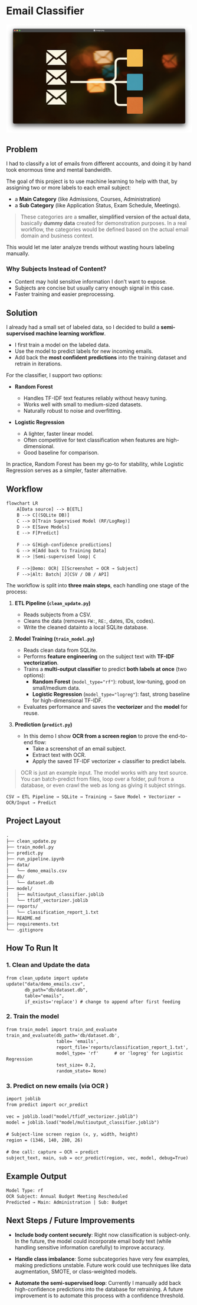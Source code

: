 

# Email Classifier

![image](./images/image.png)

## Problem

I had to classify a lot of emails from different accounts, and doing it by hand took enormous time and mental bandwidth.

The goal of this project is to use machine learning to help with that, by assigning two or more labels to each email subject:

- a **Main Category** (like Admissions, Courses, Administration)
- a **Sub Category** (like Application Status, Exam Schedule, Meetings).

>  These categories are a **smaller, simplified version of the actual data**, basically **dummy data** created for demonstration purposes. In a real workflow, the categories would be defined based on the actual email domain and business context.

This would let me later analyze trends without wasting hours labeling manually.

### Why Subjects Instead of Content?

- Content may hold sensitive information I don’t want to expose.  
- Subjects are concise but usually carry enough signal in this case.  
- Faster training and easier preprocessing.

## Solution

I already had a small set of labeled data, so I decided to build a **semi-supervised machine learning workflow**.

- I first train a model on the labeled data.
- Use the model to predict labels for new incoming emails.  
- Add back the **most confident predictions** into the training dataset and retrain in iterations.  

For the classifier, I support two options:  

- **Random Forest**  
  - Handles TF-IDF text features reliably without heavy tuning.  
  - Works well with small to medium-sized datasets.  
  - Naturally robust to noise and overfitting.  

- **Logistic Regression**  
  - A lighter, faster linear model.  
  - Often competitive for text classification when features are high-dimensional.  
  - Good baseline for comparison.  

In practice, Random Forest has been my go-to for stability, while Logistic Regression serves as a simpler, faster alternative.

## Workflow

```mermaid
flowchart LR
    A[Data source] --> B[ETL]
    B --> C[(SQLite DB)]
    C --> D[Train Supervised Model (RF/LogReg)]
    D --> E[Save Models]
    E --> F[Predict]
    
    F --> G[High-confidence predictions]
    G --> H[Add back to Training Data]
    H --> |Semi-supervised loop| C

    F -->|Demo: OCR| I[Screenshot → OCR → Subject]
    F -->|Alt: Batch| J[CSV / DB / API]
```

The workflow is split into **three main steps**, each handling one stage of the process:  

1. **ETL Pipeline (`clean_update.py`)**  

   - Reads subjects from a CSV.  
   - Cleans the data (removes `FW:`, `RE:`, dates, IDs, codes).  
   - Write the cleaned datainto a local SQLite database.  

2. **Model Training (`train_model.py`)**  

   - Reads clean data from SQLite.  
   - Performs **feature engineering** on the subject text with **TF-IDF vectorization**.
   - Trains a **multi-output classifier** to predict **both labels at once** (two options):
     - **Random Forest** (`model_type="rf"`): robust, low-tuning, good on small/medium data.
     - **Logistic Regression** (`model_type="logreg"`): fast, strong baseline for high-dimensional TF-IDF.
   - Evaluates performance and saves the **vectorizer** and the **model** for reuse.

3. **Prediction (`predict.py`)** 

   - In this demo I show **OCR from a screen region** to prove the end-to-end flow:
     - Take a screenshot of an email subject.  
     -  Extract text with OCR.  
     - Apply the saved TF-IDF vectorizer + classifier to predict labels.  

>  OCR is just an example input. The model works with any text source. You can batch-predict from files, loop over a folder, pull from a database, or even crawl the web as long as giving it subject strings.

```
CSV → ETL Pipeline → SQLite → Training → Save Model + Vectorizer → OCR/Input → Predict
```



## Project Layout

```
.
├── clean_update.py
├── train_model.py
├── predict.py
├── run_pipeline.ipynb
├── data/
│   └── demo_emails.csv
├── db/
│   └── dataset.db
├── model/
│   ├── multioutput_classifier.joblib
│   └── tfidf_vectorizer.joblib
├── reports/
│   └── classification_report_1.txt
├── README.md
├── requirements.txt
└── .gitignore
```

## How To Run It

### **1. Clean and Update the data**

```
from clean_update import update
update("data/demo_emails.csv",
       db_path="db/dataset.db",
       table="emails",
       if_exists='replace') # change to append after first feeding
```

### **2. Train the model**

```
from train_model import train_and_evaluate
train_and_evaluate(db_path='db/dataset.db',
                   table= 'emails',
                   report_file='reports/classification_report_1.txt',
                   model_type= 'rf'      # or 'logreg' for Logistic Regression
                   test_size= 0.2,
                   random_state= None)
```

### **3. Predict on new emails (via OCR )**

```
import joblib
from predict import ocr_predict

vec = joblib.load("model/tfidf_vectorizer.joblib")
model = joblib.load("model/multioutput_classifier.joblib")

# Subject-line screen region (x, y, width, height)
region = (1346, 140, 280, 26)

# One call: capture → OCR → predict
subject_text, main, sub = ocr_predict(region, vec, model, debug=True)
```

## Example Output

```
Model Type: rf
OCR Subject: Annual Budget Meeting Rescheduled
Predicted → Main: Administration | Sub: Budget
```

## Next Steps / Future Improvements  

- **Include body content securely**: 
  Right now classification is subject-only. In the future, the model could incorporate email body text (while handling sensitive information carefully) to improve accuracy.  

- **Handle class imbalance**: 
  Some subcategories have very few examples, making predictions unstable. Future work could use techniques like data augmentation, SMOTE, or class-weighted models.  

- **Automate the semi-supervised loop**: 
  Currently I manually add back high-confidence predictions into the database for retraining. A future improvement is to automate this process with a confidence threshold.  



